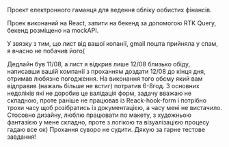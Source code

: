 Проект електронного гаманця для ведення обліку ообистих фінансів.

Проек виконаний на React, запити на бекенд за допомогою RTK Query, бекенд
розміщено на mockAPI.

У звязку з тим, що лист від вашої копанії, gmail пошта прийняла у спам, я вчасно
не побачив його(

Дедлайн був 11/08, а лист я відкрив лише 12/08 близько обіду, написавши вашій
компанії з проханням доздати 12/08 до кінця дня, отримав любязне погодження. На
виконання того обєму який вам відправив (нажаль більше не встиг) потратив
6-8год. З основних недоліків які не доробив це валідація форм, задачу вважаю не
складною, проте раніше не працював із Reack-hook-form і потрібно трохи часу щоб
розібратись із документацією, а часу мені не вистачило. Стосовно дизайну, люблю
працювати по макету, з художньою фантазією у мене складно, проте з логікою та
візуалізацією процесу гадаю все ок) Прохання суворо не судити. Дякую за гарне
тестове завдання!
